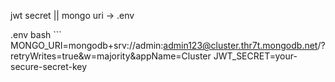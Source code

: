 jwt secret || mongo uri -> .env

.env 
bash ```
        MONGO_URI=mongodb+srv://admin:admin123@cluster.thr7t.mongodb.net/?retryWrites=true&w=majority&appName=Cluster
        JWT_SECRET=your-secure-secret-key
```
